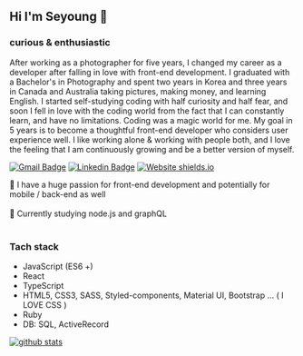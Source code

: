 ## Hi I'm Seyoung 👋
### curious & enthusiastic
After working as a photographer for five years, I changed my career as a developer after falling in love with front-end development. I graduated with a Bachelor's in Photography and spent two years in Korea and three years in Canada and Australia taking pictures, making money, and learning English. I started self-studying coding with half curiosity and half fear, and soon I fell in love with the coding world from the fact that I can constantly learn, and have no limitations. Coding was a magic world for me. My goal in 5 years is to become a thoughtful front-end developer who considers user experience well. I like working alone & working with people both, and I love the feeling that I am continuously growing and be a better version of myself.


[![Gmail Badge](https://img.shields.io/badge/Gmail-red?style=flat-square&logo=Gmail&logoColor=white&mailto:link=seyoungjoodv@gmail.com)](mailto:seyoungjoodv@gmail.com)
[![Linkedin Badge](https://img.shields.io/badge/-LinkedIn-blue?style=flat-square&logo=Linkedin&logoColor=white&link=https://www.linkedin.com/in/seyoungj/)](https://www.linkedin.com/in/seyoungj/)
[![Website shields.io](https://img.shields.io/website/http/shields.io.svg)](https://seyoungjoo.com)

🚀 I have a huge passion for front-end development and potentially for mobile / back-end as well
<br />
<br />
🌱 Currently studying node.js and graphQL 
<br />
<br />
### Tach stack
* JavaScript (ES6 +)
* React
* TypeScript
* HTML5, CSS3, SASS, Styled-components, Material UI, Bootstrap ... ( I LOVE CSS )
* Ruby
* DB: SQL, ActiveRecord

[![github stats](https://github-readme-stats.vercel.app/api?username=seyoungjoo&show_icons=true&hide_border=true&theme=dracula)](https://github.com/SeyoungJoo)

